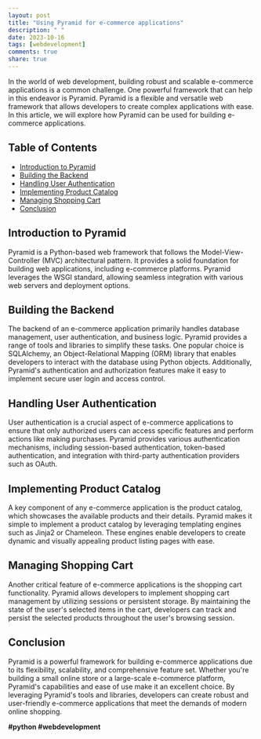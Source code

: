 ```yaml
---
layout: post
title: "Using Pyramid for e-commerce applications"
description: " "
date: 2023-10-16
tags: [webdevelopment]
comments: true
share: true
---
```


In the world of web development, building robust and scalable e-commerce applications is a common challenge. One powerful framework that can help in this endeavor is Pyramid. Pyramid is a flexible and versatile web framework that allows developers to create complex applications with ease. In this article, we will explore how Pyramid can be used for building e-commerce applications.

## Table of Contents
- [Introduction to Pyramid](#introduction-to-pyramid)
- [Building the Backend](#building-the-backend)
- [Handling User Authentication](#handling-user-authentication)
- [Implementing Product Catalog](#implementing-product-catalog)
- [Managing Shopping Cart](#managing-shopping-cart)
- [Conclusion](#conclusion)

## Introduction to Pyramid

Pyramid is a Python-based web framework that follows the Model-View-Controller (MVC) architectural pattern. It provides a solid foundation for building web applications, including e-commerce platforms. Pyramid leverages the WSGI standard, allowing seamless integration with various web servers and deployment options.

## Building the Backend

The backend of an e-commerce application primarily handles database management, user authentication, and business logic. Pyramid provides a range of tools and libraries to simplify these tasks. One popular choice is SQLAlchemy, an Object-Relational Mapping (ORM) library that enables developers to interact with the database using Python objects. Additionally, Pyramid's authentication and authorization features make it easy to implement secure user login and access control.

## Handling User Authentication

User authentication is a crucial aspect of e-commerce applications to ensure that only authorized users can access specific features and perform actions like making purchases. Pyramid provides various authentication mechanisms, including session-based authentication, token-based authentication, and integration with third-party authentication providers such as OAuth.

## Implementing Product Catalog

A key component of any e-commerce application is the product catalog, which showcases the available products and their details. Pyramid makes it simple to implement a product catalog by leveraging templating engines such as Jinja2 or Chameleon. These engines enable developers to create dynamic and visually appealing product listing pages with ease.

## Managing Shopping Cart

Another critical feature of e-commerce applications is the shopping cart functionality. Pyramid allows developers to implement shopping cart management by utilizing sessions or persistent storage. By maintaining the state of the user's selected items in the cart, developers can track and persist the selected products throughout the user's browsing session.

## Conclusion

Pyramid is a powerful framework for building e-commerce applications due to its flexibility, scalability, and comprehensive feature set. Whether you're building a small online store or a large-scale e-commerce platform, Pyramid's capabilities and ease of use make it an excellent choice. By leveraging Pyramid's tools and libraries, developers can create robust and user-friendly e-commerce applications that meet the demands of modern online shopping.

**#python #webdevelopment**